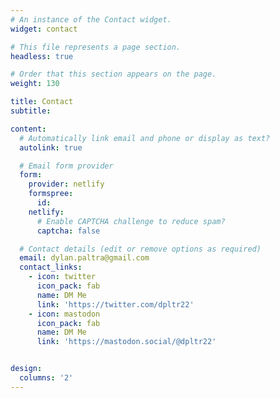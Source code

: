 ```yaml
---
# An instance of the Contact widget.
widget: contact

# This file represents a page section.
headless: true

# Order that this section appears on the page.
weight: 130

title: Contact
subtitle:

content:
  # Automatically link email and phone or display as text?
  autolink: true

  # Email form provider
  form:
    provider: netlify
    formspree:
      id:
    netlify:
      # Enable CAPTCHA challenge to reduce spam?
      captcha: false

  # Contact details (edit or remove options as required)
  email: dylan.paltra@gmail.com
  contact_links:
    - icon: twitter
      icon_pack: fab
      name: DM Me
      link: 'https://twitter.com/dpltr22'
    - icon: mastodon
      icon_pack: fab
      name: DM Me
      link: 'https://mastodon.social/@dpltr22'  


design:
  columns: '2'
---
```

